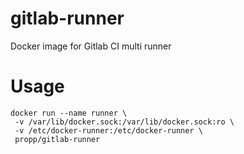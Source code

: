 # gitlab-runner
Docker image for Gitlab CI multi runner

# Usage
```
docker run --name runner \
 -v /var/lib/docker.sock:/var/lib/docker.sock:ro \
 -v /etc/docker-runner:/etc/docker-runner \
 propp/gitlab-runner
```
